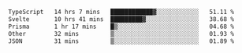<!--START_SECTION:waka-->

```txt
TypeScript   14 hrs 7 mins   ████████████▓░░░░░░░░░░░░   51.11 %
Svelte       10 hrs 41 mins  █████████▓░░░░░░░░░░░░░░░   38.68 %
Prisma       1 hr 17 mins    █▒░░░░░░░░░░░░░░░░░░░░░░░   04.68 %
Other        32 mins         ▒░░░░░░░░░░░░░░░░░░░░░░░░   01.93 %
JSON         31 mins         ▒░░░░░░░░░░░░░░░░░░░░░░░░   01.89 %
```

<!--END_SECTION:waka-->

